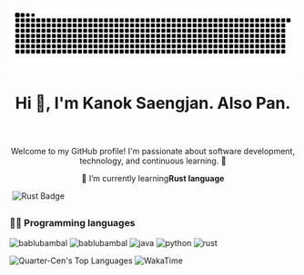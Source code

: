 <p align = "center">
	<img src = "https://github.com/7oSkaaa/7oSkaaa/blob/output/github-contribution-grid-snake.svg?" alt = "Snake Game"/>
</p>

<h1 align="center">

Hi 👋, I'm **Kanok Saengjan**. Also **Pan**.
</h1>
<br/>
<p align = "center">
  Welcome to my GitHub profile! I'm passionate about software development, technology, and continuous learning. 🚀
</p>
<p align="center" style="display: flex; justify-content: center; align-items: center;">
  🌱 I’m currently learning <b>Rust language</b>
  
</p>
<img src="https://img.shields.io/badge/Rust-Learning-orange?logo=rust" alt="Rust Badge" style="margin-left: 5px;">

##

<h3 align="left">👨‍💻  Programming languages</h3>
<p align='left'>
<img src="https://raw.githubusercontent.com/bablubambal/All_logo_and_pictures/1ac69ce5fbc389725f16f989fa53c62d6e1b4883/programming%20languages/typescript.svg" alt="bablubambal" height="50" width="50" /> 
<img src="https://raw.githubusercontent.com/bablubambal/All_logo_and_pictures/1ac69ce5fbc389725f16f989fa53c62d6e1b4883/programming%20languages/javascript.svg" alt="bablubambal" height="50" width="50" /> 
<img src="https://raw.githubusercontent.com/bablubambal/All_logo_and_pictures/1ac69ce5fbc389725f16f989fa53c62d6e1b4883/programming%20languages/java.svg" alt="java" height="50" width="50" /> 
<img src="https://raw.githubusercontent.com/bablubambal/All_logo_and_pictures/1ac69ce5fbc389725f16f989fa53c62d6e1b4883/programming%20languages/python.svg" alt="python" height="50" width="50" /> 
<img src="https://raw.githubusercontent.com/bablubambal/All_logo_and_pictures/1ac69ce5fbc389725f16f989fa53c62d6e1b4883/programming%20languages/rust.svg" alt="rust" height="50" width="50" /> 
</p>


![Quarter-Cen's Top Languages](https://github-readme-stats.vercel.app/api/top-langs/?username=Quarter-Cen&theme=dracula&show_icons=true&hide_border=false&layout=compact)
![WakaTime](https://wakatime.com/badge/user/@QuarterCen.svg)
